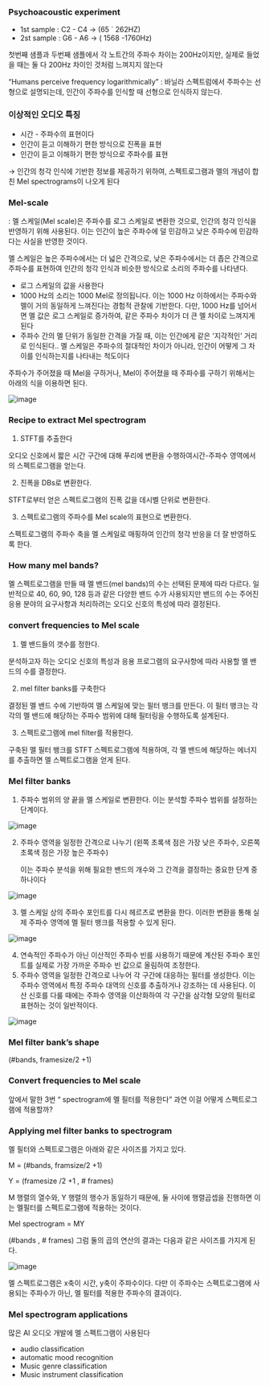 ### Psychoacoustic experiment

- 1st sample : C2 - C4 → (65 ` 262HZ)
- 2st sample : G6 - A6 → ( 1568 -1760Hz)

첫번째 샘플과 두번째 샘플에서 각 노트간의 주파수 차이는 200Hz이지만, 실제로 들었을 때는 둘 다 200Hz 차이인 것처럼 느껴지지 않는다

“Humans perceive frequency logarithmically” : 바닐라 스펙트럼에서  주파수는 선형으로 설명되는데, 인간이 주파수를 인식할 때 선형으로 인식하지 않는다. 

### 이상적인 오디오 특징

- 시간 - 주파수의 표현이다
- 인간이 듣고 이해하기 편한 방식으로 진폭을 표현
- 인간이 듣고 이해하기 편한 방식으로 주파수를 표현

→ 인간의 청각 인식에 기반한 정보를 제공하기 위하여, 스펙트로그램과 멜의 개념이 합친 Mel spectrograms이 나오게 된다 

### Mel-scale

: 멜 스케일(Mel scale)은 주파수를 로그 스케일로 변환한 것으로, 인간의 청각 인식을 반영하기 위해 사용된다. 이는 인간이 높은 주파수에 덜 민감하고 낮은 주파수에 민감하다는 사실을 반영한 것이다. 

멜 스케일은 높은 주파수에서는 더 넓은 간격으로, 낮은 주파수에서는 더 좁은 간격으로 주파수를 표현하여 인간의 청각 인식과 비슷한 방식으로 소리의 주파수를 나타낸다. 

- 로그 스케일의 값을 사용한다
- 1000 Hz의 소리는 1000 Mel로 정의됩니다. 이는 1000 Hz 이하에서는 주파수와 멜이 거의 동일하게 느껴진다는 경험적 관찰에 기반한다. 다만, 1000 Hz를 넘어서면 멜 값은 로그 스케일로 증가하여, 같은 주파수 차이가 더 큰 멜 차이로 느껴지게 된다
- 주파수 간의 멜 단위가 동일한 간격을 가질 때, 이는 인간에게 같은 '지각적인' 거리로 인식된다.. 멜 스케일은 주파수의 절대적인 차이가 아니라, 인간이 어떻게 그 차이를 인식하는지를 나타내는 척도이다

주파수가 주어졌을 때 Mel을 구하거나, Mel이 주어졌을 때 주파수를 구하기 위해서는 아래의 식을 이용하면 된다.

![image](https://github.com/meowmoeww/Audio/assets/89447043/4192f095-1c29-46cd-ac16-1f4bd9a203ba)

### Recipe to extract Mel spectrogram

1. STFT를 추출한다 

오디오 신호에서 짧은 시간 구간에 대해 푸리에 변환을 수행하여시간-주파수 영역에서의 스펙트로그램을 얻는다. 

2. 진폭을 DBs로 변환한다.

 STFT로부터 얻은 스펙트로그램의 진폭 값을 데시벨 단위로 변환한다.

3. 스펙트로그램의 주파수를 Mel scale의 표현으로 변환한다. 

스펙트로그램의 주파수 축을 멜 스케일로 매핑하여 인간의 청각 반응을 더 잘 반영하도록 한다.

### How many mel bands?

멜 스펙트로그램을 만들 때 멜 밴드(mel bands)의 수는 선택된 문제에 따라 다르다. 일반적으로 40, 60, 90, 128 등과 같은 다양한 밴드 수가 사용되지만 밴드의 수는 주어진 응용 분야의 요구사항과 처리하려는 오디오 신호의 특성에 따라 결정된다. 

### convert frequencies to Mel scale

1. 멜 밴드들의 갯수를 정한다.

분석하고자 하는 오디오 신호의 특성과 응용 프로그램의 요구사항에 따라 사용할 멜 밴드의 수를 결정한다. 

2. mel filter banks를 구축한다

결정된 멜 밴드 수에 기반하여 멜 스케일에 맞는 필터 뱅크를 만든다. 이 필터 뱅크는 각각의 멜 밴드에 해당하는 주파수 범위에 대해 필터링을 수행하도록 설계된다.

3. 스펙트로그램에 mel filter를 적용한다. 

구축된 멜 필터 뱅크를 STFT 스펙트로그램에 적용하여, 각 멜 밴드에 해당하는 에너지를 추출하면 멜 스펙트로그램을 얻게 된다. 

### Mel filter banks

1. 주파수 범위의 양 끝을 멜 스케일로 변환한다. 이는 분석할 주파수 범위를 설정하는 단계이다. 

![image](https://github.com/meowmoeww/Audio/assets/89447043/22427f4b-720d-44f4-b545-85cd08fa555c)

2. 주파수 영역을 일정한 간격으로 나누기 (왼쪽 초록색 점은 가장 낮은 주파수, 오른쪽 초록색 점은 가장 높은 주파수)
    
    이는 주파수 분석을 위해 필요한 밴드의 개수와 그 간격을 결정하는 중요한 단계 중 하나이다 
    

![image](https://github.com/meowmoeww/Audio/assets/89447043/68b57b1f-5906-4a36-8894-49a358d6d958)

3. 멜 스케일 상의 주파수 포인트를 다시 헤르츠로 변환을 한다. 이러한 변환을 통해 실제 주파수 영역에 멜 필터 뱅크를 적용할 수 있게 된다. 

![image](https://github.com/meowmoeww/Audio/assets/89447043/523ac170-d82f-4639-affd-6eb42db35097)

4. 연속적인 주파수가 아닌 이산적인 주파수 빈를 사용하기 때문에 계산된 주파수 포인트를 실제로 가장 가까운 주파수 빈 값으로 올림하여 조정한다. 
5. 주파수 영역을 일정한 간격으로 나누어 각 구간에 대응하는 필터를 생성한다. 이는 주파수 영역에서 특정 주파수 대역의 신호를 추출하거나 강조하는 데 사용된다. 이산 신호를 다룰 때에는 주파수 영역을 이산화하여 각 구간을 삼각형 모양의 필터로 표현하는 것이 일반적이다. 

![image](https://github.com/meowmoeww/Audio/assets/89447043/d1f6a0ba-1072-4321-8ecb-4b535992708c)

### Mel filter bank’s shape

(#bands, framesize/2 +1)

### Convert frequencies to Mel scale

앞에서 말한 3번 “ spectrogram에 멜 필터를 적용한다” 과연 이걸 어떻게 스펙트로그램에 적용할까?

### Applying mel filter banks to spectrogram

멜 필터와 스펙트로그램은 아래와 같은 사이즈를 가지고 있다.

M = (#bands, framsize/2 +1) 

Y = (framesize /2 +1 , # frames)

M 행렬의 열수와, Y 행렬의 행수가 동일하기 때문에, 둘 사이에 행렬곱셉을 진행하면 이는 멜필터를 스펙트로그램에 적용하는 것이다. 

Mel spectrogram = MY

(#bands , # frames) 그럼 둘의 곱의 연산의 결과는 다음과 같은 사이즈를 가지게 된다. 

![image](https://github.com/meowmoeww/Audio/assets/89447043/4cc1b1cb-d7cd-43ce-98b9-487a0fa5cbef)

멜 스펙트로그램은 x축이 시간, y축이 주파수이다. 다만 이 주파수는 스펙트로그램에 사용되는 주파수가 아닌, 멜 필터를 적용한 주파수의 결과이다. 

### Mel spectrogram applications

많은 AI 오디오 개발에 멜 스펙트그램이 사용된다

- audio classification
- automatic mood recognition
- Music genre classification
- Music instrument classification
